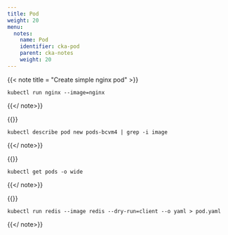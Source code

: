 ```yaml
---
title: Pod
weight: 20
menu:
  notes:
    name: Pod
    identifier: cka-pod
    parent: cka-notes
    weight: 20
---
```


{{< note title = "Create simple nginx pod" >}}

```
kubectl run nginx --image=nginx
```

{{</ note>}}

{{<note title = "Find image of pod" >}}

```
kubectl describe pod new pods-bcvm4 | grep -i image
```

{{</ note>}}

{{<note title = "View detail of pod" >}}

```
kubectl get pods -o wide
```

{{</ note>}}

{{<note title = "Create simple pod with dry run to yaml" >}}

```
kubectl run redis --image redis --dry-run=client --o yaml > pod.yaml
```

{{</ note>}}
